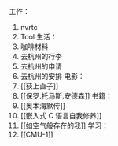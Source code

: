 工作：
1. nvrtc
2. Tool
生活：
1. 咖啡材料
2. 去杭州的行李
3. 去杭州的申请
4. 去杭州的安排
电影：
1. [[荻上直子]]
2. [[保罗.托马斯.安德森]]
书籍：
1. [[奥本海默传]]
2. [[嵌入式 C 语言自我修养]]
3. [[如空气般存在的我]]
学习：
1. [[CMU-1]]